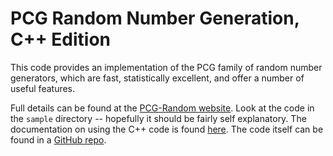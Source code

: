 # PCG Random Number Generation, C++ Edition

[PCG-Random website]: http://www.pcg-random.org

This code provides an implementation of the PCG family of random number
generators, which are fast, statistically excellent, and offer a number of
useful features.

Full details can be found at the [PCG-Random website]. Look
at the code in the `sample` directory -- hopefully it should be fairly
self explanatory. The documentation on using the C++ code is found [here](http://www.pcg-random.org/using-pcg-cpp.html). The code itself can be found in a [GitHub repo](https://github.com/imneme/pcg-cpp).

